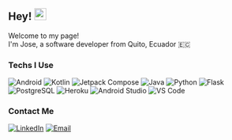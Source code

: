 ## Hey! <img src="https://emojis.slackmojis.com/emojis/images/1531849430/4246/blob-sunglasses.gif?1531849430" width="24"/>
Welcome to my page!</br>
I'm Jose, a software developer from Quito, Ecuador 🇪🇨

### Techs I Use
![Android](https://img.shields.io/badge/Android-3DDC84?style=flat&logo=android&logoColor=white)
![Kotlin](https://img.shields.io/badge/Kotlin-7F52FF?style=flat&logo=kotlin&logoColor=white)
![Jetpack Compose](https://img.shields.io/badge/Jetpack_Compose-4285F4?style=flat&logo=jetpackcompose&logoColor=white)
![Java](https://img.shields.io/badge/Java-ED1E25?style=flat&logo=java&logoColor=white)
![Python](https://img.shields.io/badge/Python-3776AB?style=flat&logo=python&logoColor=white)
![Flask](https://img.shields.io/badge/Flask-000000?style=flat&logo=flask&logoColor=white)
![PostgreSQL](https://img.shields.io/badge/PostgreSQL-4169E1?style=flat&logo=python&logoColor=white)
![Heroku](https://img.shields.io/badge/Heroku-430098?style=flat&logo=python&logoColor=white)
![Android Studio](https://img.shields.io/badge/Android_Studio-3DDC84?style=flat&logo=androidstudio&logoColor=white)
![VS Code](https://img.shields.io/badge/VS_Code-007ACC?style=flat&logo=visualstudiocode&logoColor=white)

### Contact Me
[![LinkedIn](https://img.shields.io/badge/LinkedIn-0A66C2?style=flat-square&logo=linkedin&logoColor=white)](https://www.linkedin.com/in/joseignaciomeneses/)
[![Email](https://img.shields.io/badge/Email-EA4335?style=flat-square&logo=gmail&logoColor=white)](mailto:jimeneses0@gmail.com)

